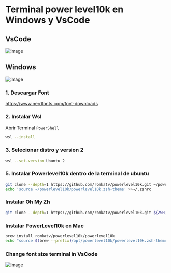 # Terminal power level10k en Windows y VsCode
## VsCode
![image](https://user-images.githubusercontent.com/55373948/235842143-2ff6dcfc-bf5e-4fa7-8ddf-b50302bd5df2.png)
## Windows
![image](https://user-images.githubusercontent.com/55373948/235842288-68bf5126-f322-4363-94a6-da47d9fb6058.png)

### 1. Descargar Font 
https://www.nerdfonts.com/font-downloads
### 2. Instalar Wsl 
Abrir Terminal `PowerShell`
```sh
wsl --install
```
### 3. Selecionar distro y version 2
```sh
wsl --set-version Ubuntu 2
```
### 5. Instalar Powerlevel10k dentro de la terminal de ubuntu
```sh
git clone --depth=1 https://github.com/romkatv/powerlevel10k.git ~/powerlevel10k
echo 'source ~/powerlevel10k/powerlevel10k.zsh-theme' >>~/.zshrc
```
### Instalar Oh My Zh
```sh
git clone --depth=1 https://github.com/romkatv/powerlevel10k.git ${ZSH_CUSTOM:-$HOME/.oh-my-zsh/custom}/themes/powerlevel10k
```

### Instalar PowerLevel10k en Mac
```sh
brew install romkatv/powerlevel10k/powerlevel10k
echo "source $(brew --prefix)/opt/powerlevel10k/powerlevel10k.zsh-theme" >>~/.zshrc
```
### Change font size terminal in VsCode
![image](https://user-images.githubusercontent.com/55373948/235843152-796b2657-96a0-4d12-99fb-81c39742a51f.png)

